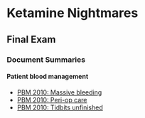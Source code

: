 # Ketamine Nightmares

## Final Exam

### Document Summaries

#### Patient blood management

- [PBM 2010: Massive bleeding](pbm_2010_massive_bleeding.htm)
- [PBM 2010: Peri-op care](pbm_2010_periop_care.htm)
- [PBM 2010: Tidbits unfinished](pbm_2010_tidbits.htm)
